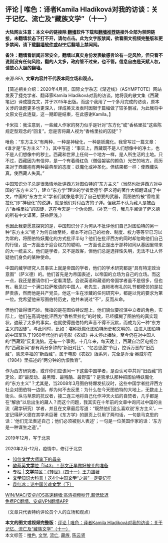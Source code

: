  <h2>评论 | 唯色：译者Kamila Hladíková对我的访谈：关于记忆、流亡及“藏族文学”（十一）</h2> <p class="notice"><b>大陆网友注意：本文中的链接除 <a href="https://github.com/bannedbook/fanqiang" >翻墙</a>软件下载和<a href="https://github.com/killgcd/justmysocks/blob/master/README.md">翻墙推荐</a>链接外全部为禁网链接，未翻墙状态下打不开，请勿点击。此为文字版禁闻，欲看图文视频完整版和更多禁闻，请下载<a href="https://github.com/bannedbook/fanqiang">翻墙软件或APP</a>后翻墙上禁闻网。</p><p>备注：翻墙看新闻非常安全，翻墙以真实身份发表敏感言论有一定风险，但只看不说则没有任何风险，翻的人太多，政府管不过来，也不管。信息自由是天赋人权，请放心大胆的翻墙。</b></p>  <div class="entry"> <p>来源:RFA, <strong>文章内容并不代表本网立场和观点。</strong></p> <p>             </p> <p>&#12304;&#31616;&#36848;&#30456;&#20851;&#20171;&#32461;&#65306;2020&#24180;4&#26376;&#38388;&#65292;&#22269;&#38469;&#25991;&#23398;&#26434;&#24535;&#12298;&#28176;&#36817;&#32447;&#12299;&#65288;ASYMPTOTE&#65289;&#32593;&#31449;&#21457;&#34920;&#20102;&#25463;&#20811;&#23398;&#32773;&#12289;&#32763;&#35793;&#23478;Kamila Hlad&#237;kov&#225;&#23545;&#25105;&#30340;&#35775;&#35848;&#12290;&#22905;&#23558;&#25105;&#30340;&#25955;&#25991;&#38598;&#12298;&#35199;&#34255;&#31508;&#35760;&#12299;&#35793;&#25104;&#25463;&#20811;&#25991;&#65292;&#24182;&#20110;2015&#24180;&#20986;&#29256;&#12290;&#32780;&#36825;&#20010;&#25105;&#29992;&#20102;&#19968;&#20010;&#22810;&#26376;&#23436;&#25104;&#30340;&#35775;&#35848;&#65292;&#21407;&#26412;&#20851;&#28041;&#30340;&#35805;&#39064;&#26356;&#22810;&#20063;&#26356;&#28145;&#20837;&#65292;&#35793;&#25104;&#33521;&#25991;&#21457;&#34920;&#26102;&#22240;&#38480;&#20110;&#31687;&#24133;&#20570;&#20102;&#36739;&#22810;&#21024;&#20943;&#65292;&#20026;&#27492;&#25105;&#23558;&#20013;&#25991;&#21407;&#25991;&#22312;&#27492;&#36830;&#36733;&#65292;&#36825;&#19968;&#26399;&#21363;&#26159;&#32467;&#26463;&#65292;&#22312;&#27492;&#24863;&#35874;Kamila&#12290;&#12305;</p>  <p>&#21345;&#31859;&#25289;&#65306;&#25105;&#27880;&#24847;&#21040;&#65292;&#19968;&#20123;&#34255;&#20154;&#20316;&#23478;&#30340;&#21162;&#21147;&#20284;&#20046;&#26159;&#38024;&#23545;&#8220;&#19996;&#26041;&#21270;&#8221;&#25110;&#8220;&#39321;&#26684;&#37324;&#25289;&#8221;&#36825;&#20123;&#38472;&#35268;&#23450;&#22411;&#35266;&#24565;&#30340;&#8220;&#22238;&#22797;&#8221;&#12290;&#24744;&#26159;&#21542;&#23558;&#34255;&#20154;&#35270;&#20026;&#8220;&#39321;&#26684;&#37324;&#25289;&#30340;&#22234;&#24466;&#8221;&#65311; </p> <p>&#21807;&#33394;&#65306;&#8220;&#19996;&#26041;&#20027;&#20041;&#8221;&#26377;&#20004;&#31181;&#65292;&#19968;&#31181;&#26159;&#31070;&#31192;&#21270;&#65292;&#19968;&#31181;&#26159;&#22934;&#39764;&#21270;&#12290;&#25105;&#26366;&#20889;&#36807;&#19968;&#31687;&#25991;&#31456;&#65306;&#12298;&#35841;&#25165;&#26159;&#8220;&#19996;&#26041;&#20027;&#20041;&#8221;&#65311;&#12299;&#65292;&#20854;&#20013;&#20889;&#36947;&#65306;&#8220;&#20107;&#23454;&#19978;&#65292;&#35199;&#34255;&#26082;&#19981;&#26159;&#20154;&#20204;&#24819;&#20687;&#20013;&#30340;&#20928;&#22303;&#65292;&#20063;&#19981;&#26159;&#20154;&#20204;&#24819;&#20687;&#20013;&#30340;&#31229;&#22303;&#12290;&#35199;&#34255;&#21644;&#19990;&#30028;&#19978;&#20219;&#20309;&#19968;&#20010;&#22320;&#26041;&#19968;&#26679;&#65292;&#26159;&#20154;&#25152;&#29983;&#27963;&#30340;&#22303;&#22320;&#12290;&#21482;&#19981;&#36807;&#65292;&#35199;&#34255;&#22240;&#20026;&#26377;&#20449;&#20208;&#65292;&#26159;&#19968;&#20010;&#26377;&#30528;&#32475;&#32418;&#33394;&#65288;&#20711;&#20387;&#34952;&#35039;&#30340;&#39068;&#33394;&#65289;&#20809;&#33426;&#30340;&#22320;&#26041;&#12290;&#32780;&#21382;&#26469;&#23545;&#20110;&#35199;&#34255;&#25265;&#26377;&#20004;&#31181;&#26368;&#20856;&#22411;&#30340;&#24577;&#24230;&#65306;&#22934;&#39764;&#21270;&#25110;&#31070;&#22307;&#21270;&#12290;&#20294;&#32467;&#26524;&#37117;&#19968;&#26679;&#65306;&#20351;&#35199;&#34255;&#22833;&#30495;&#65292;&#20351;&#35199;&#34255;&#20154;&#22833;&#30495;&#12290;&#8221;</p> <p>&#20013;&#22269;&#30693;&#35782;&#20998;&#23376;&#24635;&#26159;&#24456;&#28608;&#24773;&#22320;&#25209;&#35780;&#35199;&#26041;&#23545;&#22270;&#20271;&#29305;&#30340;&#8220;&#19996;&#26041;&#20027;&#20041;&#8221;&#65288;&#24403;&#28982;&#20063;&#25209;&#35780;&#35199;&#26041;&#23545;&#20013;&#22269;&#30340;&#8220;&#19996;&#26041;&#20027;&#20041;&#8221;&#65289;&#65292;&#24314;&#31435;&#8220;&#19996;&#26041;&#23398;&#8221;&#29702;&#35770;&#30340;&#23398;&#32773;&#29233;&#24503;&#21326;&#183;&#33832;&#20041;&#24503;&#30340;&#33879;&#20316;&#22823;&#37117;&#32763;&#35793;&#25104;&#20102;&#20013;&#25991;&#65292;&#20013;&#22269;&#30340;&#8220;&#19996;&#26041;&#20027;&#20041;&#8221;&#23398;&#32773;&#20204;&#23601;&#20687;&#26159;&#25343;&#21040;&#20102;&#33258;&#24049;&#24819;&#35201;&#30340;&#27494;&#22120;&#65292;&#32780;&#22270;&#20271;&#29305;&#34987;&#8220;&#39321;&#26684;&#37324;&#25289;&#21270;&#8221;&#21363;&#8220;&#31070;&#31192;&#21270;&#8221;&#30340;&#35828;&#36766;&#65292;&#23601;&#26159;&#20182;&#20204;&#23545;&#20184;&#35199;&#26041;&#30340;&#23376;&#24377;&#12290;&#20294;&#25105;&#24182;&#19981;&#35748;&#20026;&#34255;&#20154;&#26159;&#34987;&#35199;&#26041;&#8220;&#39321;&#26684;&#37324;&#25289;&#8221;&#30340;&#22234;&#24466;&#65292;&#36825;&#22312;&#20170;&#22825;&#26159;&#19968;&#20010;&#20266;&#21629;&#39064;&#12290;&#65288;&#34917;&#20805;&#19968;&#21477;&#65292;&#25105;&#20960;&#20046;&#38405;&#35835;&#20102;&#33832;&#20041;&#24503;&#30340;&#25152;&#26377;&#20013;&#25991;&#35793;&#33879;&#65292;&#33719;&#30410;&#21290;&#27973;&#12290;&#65289;</p>  <p>&#20063;&#22240;&#27492;&#25105;&#26356;&#24895;&#24847;&#25506;&#31350;&#30340;&#26159;&#65292;&#20013;&#22269;&#30693;&#35782;&#20998;&#23376;&#20026;&#20309;&#20174;&#19981;&#25209;&#35780;&#20182;&#20204;&#33258;&#24049;&#23545;&#22270;&#20271;&#29305;&#30340;&#21478;&#19968;&#31181;&#8220;&#19996;&#26041;&#20027;&#20041;&#8221;&#21602;&#65311;&#20026;&#20309;&#33258;&#22987;&#33267;&#32456;&#65292;&#26681;&#26412;&#19981;&#23545;&#33258;&#24049;&#30340;&#31038;&#20250;&#12289;&#21046;&#24230;&#12289;&#26435;&#21147;&#31561;&#31561;&#26089;&#24050;&#20064;&#20197;&#20026;&#24120;&#30340;&#65292;&#23558;&#22270;&#20271;&#29305;&#22934;&#39764;&#21270;&#30340;&#26041;&#24335;&#25209;&#35780;&#21322;&#21477;&#65311;&#20182;&#20204;&#22312;&#25209;&#35780;&#35199;&#26041;&#30340;&#21516;&#26102;&#21364;&#24573;&#30053;&#20182;&#20204;&#33258;&#24049;&#30340;&#34892;&#24452;&#65292;&#36825;&#19968;&#26041;&#38754;&#20986;&#20110;&#36814;&#21512;&#26435;&#21147;&#30340;&#32874;&#26126;&#65292;&#19968;&#26041;&#38754;&#20063;&#27491;&#26159;&#20986;&#20110;&#37027;&#31181;&#22914;&#21516;&#20174;&#22522;&#22240;&#37324;&#24102;&#26469;&#30340;&#22823;&#19968;&#32479;&#20027;&#20041;&#12290;&#20182;&#20204;&#26159;&#23398;&#32773;&#65292;&#21448;&#19981;&#26159;&#25919;&#23458;&#65292;&#20294;&#20182;&#20204;&#24635;&#26159;&#36873;&#25321;&#24615;&#22833;&#26126;&#65292;&#26080;&#27861;&#19981;&#35753;&#20154;&#24576;&#30097;&#20182;&#20204;&#36523;&#36127;&#30340;&#26576;&#31181;&#20351;&#21629;&#12290;</p> <p>&#20013;&#22269;&#30340;&#34255;&#23398;&#30740;&#31350;&#20154;&#21592;&#20107;&#23454;&#19978;&#23601;&#26159;&#24093;&#22269;&#30340;&#23398;&#32773;&#65292;&#20182;&#20204;&#30340;&#23398;&#26415;&#30740;&#31350;&#37117;&#26159;&#8220;&#20855;&#26377;&#29305;&#23450;&#25919;&#27835;&#24847;&#22270;&#8221;&#65288;&#33832;&#20041;&#24503;&#65289;&#30340;&#12290;&#20182;&#20204;&#39318;&#20808;&#26159;&#20026;&#24093;&#22269;&#34920;&#36848;&#65292;&#20197;&#24093;&#22269;&#30340;&#31435;&#22330;&#20026;&#33258;&#24049;&#30340;&#31435;&#22330;&#12290;&#32780;&#36825;&#19968;&#28857;&#65292;&#25105;&#36824;&#26159;&#35201;&#35831;&#20320;&#20204;&#19968;&#23450;&#30475;&#28165;&#26970;&#12290;&#20250;&#35828;&#33521;&#35821;&#21644;&#34255;&#35821;&#30340;&#24093;&#22269;&#23398;&#32773;&#34429;&#19981;&#26159;&#24456;&#22810;&#65292;&#20294;&#20063;&#26377;&#12290;&#25105;&#35265;&#36807;&#19968;&#20010;&#28385;&#21475;&#25289;&#33832;&#25964;&#35821;&#30340;&#20013;&#22269;&#20154;&#65292;&#32769;&#20808;&#29983;&#65292;&#36830;&#24428;&#24428;&#26377;&#31036;&#30340;&#31036;&#33410;&#37117;&#27169;&#20223;&#30340;&#26159;&#25289;&#33832;&#36149;&#26063;&#65292;&#28982;&#32780;&#20182;&#26159;&#20849;&#20135;&#20826;&#21592;&#65292;&#20182;&#36825;&#19968;&#29983;&#22312;&#28041;&#34255;&#30340;&#20219;&#20309;&#30740;&#31350;&#20013;&#65292;&#37117;&#26159;&#20197;&#20826;&#30340;&#35201;&#27714;&#20026;&#31532;&#19968;&#20301;&#12290;&#20826;&#24076;&#26395;&#20182;&#26469;&#20889;&#22270;&#20271;&#29305;&#21382;&#21490;&#65292;&#20182;&#24182;&#26410;&#35828;&#36807;&#8220;&#19981;&#8221;&#65292;&#21453;&#32780;&#20174;&#21629;&#12290;</p> <p>&#20294;&#20182;&#20204;&#20570;&#24471;&#24456;&#24039;&#22937;&#12290;&#25105;&#25351;&#30340;&#26159;&#22312;&#22270;&#20271;&#29305;&#35758;&#39064;&#19978;&#65292;&#20182;&#20204;&#35980;&#20284;&#35201;&#25198;&#28436;&#20013;&#31435;&#32773;&#30340;&#35282;&#33394;&#65292;&#23454;&#38469;&#19978;&#65292;&#20182;&#20204;&#22312;&#39640;&#35843;&#22320;&#25209;&#35780;&#35199;&#26041;&#8220;&#39321;&#26684;&#37324;&#25289;&#21270;&#8221;&#30340;&#26102;&#20505;&#65292;&#24050;&#32463;&#27169;&#31946;&#20102;&#22270;&#20271;&#29305;&#30340;&#30495;&#23454;&#29616;&#29366;&#65292;&#36974;&#34109;&#20102;&#22826;&#22810;&#30340;&#20107;&#23454;&#65292;&#20063;&#23601;&#20351;&#24471;&#22270;&#20271;&#29305;&#30340;&#22768;&#38899;&#19981;&#24471;&#19981;&#27785;&#40664;&#65292;&#32780;&#25104;&#20026;&#21478;&#19968;&#31181;&#8220;&#19996;&#26041;&#20027;&#20041;&#30340;&#22234;&#24466;&#8221;&#12290;&#19982;&#27492;&#21516;&#26102;&#65292;&#27604;&#22914;&#65306;&#22570;&#31216;&#22934;&#39764;&#21270;&#22270;&#20271;&#29305;&#21382;&#21490;&#21644;&#25991;&#26126;&#30340;&#65292;&#30001;&#36827;&#20837;&#22270;&#20271;&#29305;&#30340;&#20013;&#22269;&#20891;&#38431;&#20110;1960&#24180;&#20195;&#21019;&#20316;&#30340;&#30005;&#24433;&#12298;&#20892;&#22900;&#12299;&#24182;&#26410;&#20572;&#27490;&#25773;&#26144;&#65292;&#33267;&#20170;&#20173;&#22312;&#23545;&#20013;&#22269;&#20154;&#30340;&#8220;&#35199;&#34255;&#35266;&#8221;&#21453;&#22797;&#27927;&#33041;&#12290;&#36824;&#26377;&#19968;&#20010;&#20107;&#20363;&#65292;&#21313;&#20960;&#24180;&#26469;&#65292;&#27599;&#22825;&#26202;&#19978;&#65292;&#35199;&#34255;&#33258;&#27835;&#21306;&#30005;&#35270;&#21488;&#30340;&#8220;&#35199;&#34255;&#26032;&#38395;&#8221;&#37117;&#26377;&#20004;&#20998;&#22810;&#38047;&#30340;&#8220;&#26032;&#26087;&#23545;&#27604;&#8221;&#12289;&#8220;&#24518;&#33510;&#24605;&#29980;&#8221;&#33410;&#30446;&#65292;&#25511;&#35785;&#19975;&#24694;&#30340;&#8220;&#26087;&#35199;&#34255;&#8221;&#65292;&#24863;&#24681;&#24184;&#31119;&#30340;&#8220;&#26032;&#35199;&#34255;&#8221;&#65292;&#23646;&#20110;&#30005;&#24433;&#12298;&#20892;&#22900;&#12299;&#29256;&#31995;&#21015;&#65292;&#23436;&#20840;&#26159;&#20052;&#27835;&#183;&#22885;&#23041;&#23572;&#22312;&#12298;1984&#12299;&#37324;&#25551;&#36848;&#30340;&#8220;&#20004;&#20998;&#38047;&#30340;&#20167;&#24680;&#25945;&#32946;&#8221;&#12290;</p>  <p>&#20316;&#20026;&#35199;&#26041;&#30740;&#31350;&#32773;&#65292;&#25110;&#35768;&#20320;&#20204;&#24212;&#35813;&#38382;&#19968;&#19979;&#36825;&#20123;&#20013;&#22269;&#23398;&#32773;&#65292;&#26159;&#21542;&#35748;&#21487;&#20013;&#20849;&#23545;&#8220;&#26087;&#35199;&#34255;&#8221;&#30340;&#23450;&#35770;&#65292;&#21363;&#8220;&#26368;&#21453;&#21160;&#12289;&#26368;&#40657;&#26263;&#12289;&#26368;&#27531;&#37239;&#12289;&#26368;&#37326;&#34542;&#8221;&#65311;&#26159;&#21542;&#25215;&#35748;&#37027;&#31181;&#25226;&#22270;&#20271;&#29305;&#22934;&#39764;&#21270;&#30340;&#8220;&#19996;&#26041;&#20027;&#20041;&#8221;&#65311;&#23588;&#20854;&#26159;&#65292;&#24403;2008&#24180;3&#26376;&#22270;&#20271;&#29305;&#29190;&#21457;&#25239;&#35758;&#26102;&#65292;&#36825;&#20123;&#20013;&#22269;&#23398;&#32773;&#25209;&#35780;&#35199;&#26041;&#31038;&#20250;&#23545;&#22270;&#20271;&#29305;&#19968;&#36793;&#20498;&#65292;&#21364;&#20026;&#20309;&#19981;&#21435;&#21453;&#24605;&#65306;&#20026;&#20160;&#20040;&#22312;&#20170;&#22825;&#22270;&#20271;&#29305;&#30340;&#22823;&#22320;&#19978;&#65292;&#26080;&#25968;&#36208;&#19978;&#34903;&#22836;&#12289;&#32437;&#39532;&#33609;&#21407;&#30340;&#25239;&#35758;&#32773;&#65292;&#25509;&#20108;&#36830;&#19977;&#22320;&#23558;&#33258;&#24049;&#21270;&#20316;&#20914;&#22825;&#28779;&#28976;&#30340;&#33258;&#28954;&#32773;&#65292;&#20960;&#20046;&#37117;&#26159;&#22312;&#8220;&#35299;&#25918;&#8221;&#20197;&#21518;&#20986;&#29983;&#30340;&#34255;&#20154;&#65311;&#32780;&#36825;&#20010;&#38382;&#39064;&#65292;&#25105;&#20854;&#23454;&#22312;&#21313;&#24180;&#21069;&#30340;&#25991;&#31456;&#20013;&#35810;&#38382;&#36807;&#20013;&#22269;&#30340;&#20027;&#27969;&#65288;&#34255;&#23398;&#30740;&#31350;&#65289;&#23398;&#32773;&#65292;&#24182;&#19988;&#22312;&#25991;&#31456;&#26368;&#21518;&#20889;&#36947;&#65306;&#8220;&#26082;&#28982;&#20182;&#20204;&#36825;&#20040;&#21916;&#27426;&#35828;&#8216;&#19996;&#26041;&#20027;&#20041;&#8217;&#65292;&#19968;&#23450;&#35760;&#24471;&#33832;&#20041;&#24503;&#22312;&#20854;&#23398;&#26415;&#24040;&#33879;&#12298;&#19996;&#26041;&#23398;&#12299;&#30340;&#25161;&#39029;&#19978;&#24341;&#29992;&#20102;&#20004;&#21477;&#35805;&#65292;&#19968;&#21477;&#26159;&#39532;&#20811;&#24605;&#30340;&#35805;&#65306;&#8216;&#20182;&#20204;&#26080;&#27861;&#34920;&#36848;&#33258;&#24049;&#65307;&#20182;&#20204;&#24517;&#39035;&#34987;&#21035;&#20154;&#34920;&#36848;&#8217;&#65307;&#19968;&#21477;&#26159;&#19968;&#20301;&#33521;&#22269;&#20316;&#23478;&#30340;&#35805;&#65306;&#8216;&#19996;&#26041;&#26159;&#19968;&#31181;&#35851;&#29983;&#20043;&#36947;&#8217;&#12290;&#8221;</p> <p>2019&#24180;12&#26376;&#65292;&#20889;&#20110;&#21271;&#20140;</p> <p>2020&#24180;2&#26376;-12&#26376;&#65292;&#30123;&#24773;&#20013;&#65292;&#20462;&#35746;&#20110;&#21271;&#20140;</p>  <ul class='op-related-articles' title='相关阅读'> <li><a href='https://www.bannedbook.org/bnews/comments/20210511/1544310.html' target='_blank'>10位<b>文学</b>大师笔下的母亲</a></li> <li><a href='https://www.bannedbook.org/bnews/taiwannews/20210508/1542188.html' target='_blank'>酸蔡英<b>文学</b>位「543」！彭文正早做好被关的准备</a></li> <li><a href='https://www.bannedbook.org/bnews/ssgc/20210507/1541806.html' target='_blank'>专栏 | <b>文学</b>禁区：《转世》（四十一）王力雄著</a></li> <li><a href='https://www.bannedbook.org/bnews/lifebaike/20210504/1539410.html' target='_blank'><b>文学</b>知识大科普！这4个中国<b>文学</b>“之最”一定要记牢</a></li> <li><a href='https://www.bannedbook.org/bnews/comments/20210503/1538408.html' target='_blank'>袁红冰：论中国苦难<b>文学</b>（下）</a></li> </ul> <p class="texttj"> <a href="https://github.com/bannedbook/fanqiang/wiki/V2ray%E6%9C%BA%E5%9C%BA" target="_blank">WIN/MAC/安卓/iOS高速翻墙:高清视频秒开,超低延迟</a><br/> <a href="https://github.com/bannedbook/fanqiang/wiki/%E7%A6%81%E9%97%BB%E7%BD%91%E5%AE%89%E5%8D%93%E7%BF%BB%E5%A2%99%E6%96%B0%E9%97%BBAPP" target="_blank">免费PC翻墙、安卓VPN翻墙APP</a></p><div id="archive-pix-1" class="banner-ads"> <!-- AuctionX Display platform tag START --> <div id="26318x728x90x621x_ADSLOT1" clicktrack="%%CLICK_URL_ESC%%"></div> <!-- AuctionX Display platform tag END --> </div> <div id="archive-pix-2" class="banner-ads"> <!-- AuctionX Display platform tag START --> <div id="26315x300x250x621x_ADSLOT1" clicktrack="%%CLICK_URL_ESC%%"></div> <!-- AuctionX Display platform tag END --> </div><p>&#65288;&#25991;&#31456;&#21482;&#20195;&#34920;&#29305;&#32422;&#35780;&#35770;&#21592;&#20010;&#20154;&#30340;&#31435;&#22330;&#21644;&#35266;&#28857;&#65289;</p><a name='sharetosocial'></a>       <div><b>本文的图文或视频完整版</b>：<a href='https://www.bannedbook.org/bnews/comments/20210512/1545163.html'>评论 | 唯色：译者Kamila Hladíková对我的访谈：关于记忆、流亡及“藏族文学”（十一）</a></div>  </div><!--END ENTRY--> <div class="postfooter"> <div>本文标签：<a href="https://www.bannedbook.org/bnews/tag/%E5%94%AF%E8%89%B2/" rel="tag">唯色</a>, <a href="https://www.bannedbook.org/bnews/tag/%E6%96%87%E5%AD%A6/" rel="tag">文学</a>, <a href="https://www.bannedbook.org/bnews/tag/%E6%B5%81%E4%BA%A1/" rel="tag">流亡</a>, <a href="https://www.bannedbook.org/bnews/tag/%e8%97%8f%e6%97%8f/" rel="tag">藏族</a>, <a href="https://www.bannedbook.org/bnews/tag/%e9%99%88%e4%ba%91%e8%b4%a4/" rel="tag">陈云贤</a></div>  </div><!--END POSTFOOTER--> 